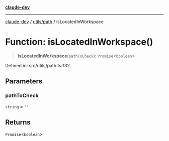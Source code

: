 [**claude-dev**](../../../README.md)

***

[claude-dev](../../../README.md) / [utils/path](../README.md) / isLocatedInWorkspace

# Function: isLocatedInWorkspace()

> **isLocatedInWorkspace**(`pathToCheck`): `Promise`\<`boolean`\>

Defined in: src/utils/path.ts:132

## Parameters

### pathToCheck

`string` = `""`

## Returns

`Promise`\<`boolean`\>

